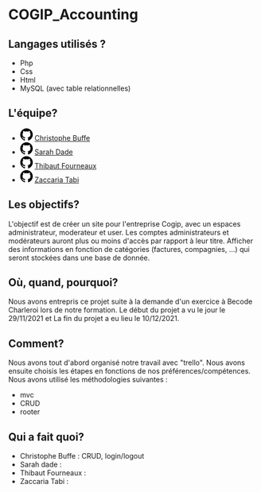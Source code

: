 # COGIP_Accounting

## Langages utilisés ?

* Php
* Css
* Html
* MySQL (avec table relationnelles)

## L'équipe?

* ![image](./Pictures/github.png) [Christophe Buffe](https://github.com/)
* ![image](./Pictures/github.png) [Sarah Dade](https://github.com/SarahDade)
* ![image](./Pictures/github.png) [Thibaut Fourneaux](https://github.com/FourneauxThibaut.png)
* ![image](./Pictures/github.png) [Zaccaria Tabi](https://github.com/tbzaccaria)


## Les objectifs?

L'objectif est de créer un site pour l'entreprise Cogip, avec un espaces administrateur, moderateur et user. Les comptes administrateurs et modérateurs auront plus ou moins d'accès par rapport à leur titre. Afficher des informations en fonction de catégories (factures, compagnies, ...) qui seront stockées dans une base de donnée.

## Où, quand, pourquoi?

Nous avons entrepris ce projet suite à la demande d'un exercice à Becode Charleroi lors de notre formation. Le début du projet a vu le jour le 29/11/2021 et La fin du projet a eu lieu le 10/12/2021. 

## Comment?

Nous avons tout d'abord organisé notre travail avec "trello". Nous avons ensuite choisis les étapes en fonctions de nos préférences/compétences. Nous avons utilisé les méthodologies suivantes : 
- mvc 
- CRUD
- rooter

## Qui a fait quoi?
- Christophe Buffe : CRUD, login/logout
- Sarah dade :
- Thibaut Fourneaux :
- Zaccaria Tabi :
